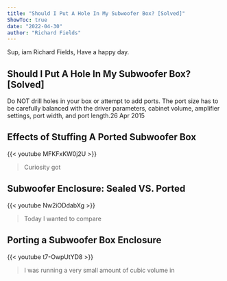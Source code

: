 ```yaml
---
title: "Should I Put A Hole In My Subwoofer Box? [Solved]"
ShowToc: true 
date: "2022-04-30"
author: "Richard Fields" 
---
```


Sup, iam Richard Fields, Have a happy day.
## Should I Put A Hole In My Subwoofer Box? [Solved]
Do NOT drill holes in your box or attempt to add ports. The port size has to be carefully balanced with the driver parameters, cabinet volume, amplifier settings, port width, and port length.26 Apr 2015

## Effects of Stuffing A Ported Subwoofer Box
{{< youtube MFKFxKW0j2U >}}
>Curiosity got 

## Subwoofer Enclosure: Sealed VS. Ported
{{< youtube Nw2iODdabXg >}}
>Today I wanted to compare 

## Porting a Subwoofer Box Enclosure
{{< youtube t7-OwpUtYD8 >}}
>I was running a very small amount of cubic volume in 

